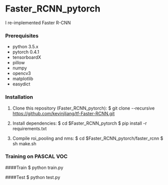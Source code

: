 # Faster_RCNN_pytorch

I re-implemented Faster R-CNN

### Prerequisites
* python 3.5.x
* pytorch 0.4.1
* tensorboardX
* pillow
* numpy
* opencv3
* matplotlib
* easydict


### Installation

1. Clone this repository (Faster_RCNN_pytorch):
$ git clone --recursive https://github.com/kevinjliang/tf-Faster-RCNN.git

2. Install dependencies:
$ cd $Faster_RCNN_pytorch
$ pip install -r requirements.txt

3. Compile roi_pooling and nms:
$ cd $Faster_RCNN_pytorch/faster_rcnn
$ sh make.sh

### Training on PASCAL VOC

####Train
$ python train.py

####Test
$ python test.py



